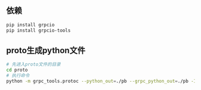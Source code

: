 

## 依赖

```bash
pip install grpcio
pip install grpcio-tools
```

## proto生成python文件

```bash
# 先进入proto文件的目录
cd proto
# 执行命令
python -m grpc_tools.protoc --python_out=./pb --grpc_python_out=./pb -I=. ./hello.proto
```
